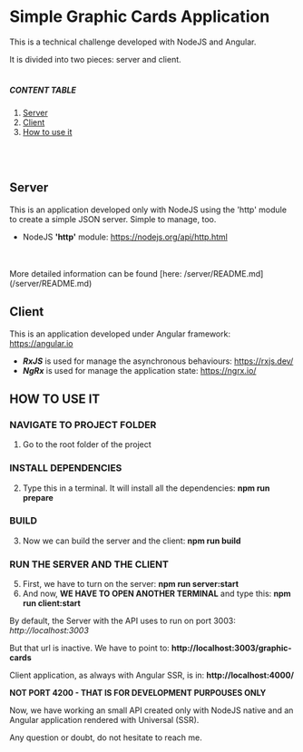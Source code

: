 <!-- markdownlint-disable MD001 MD033-->
# Simple Graphic Cards Application

This is a technical challenge developed with NodeJS and Angular.

It is divided into two pieces: server and client.
<br>
<br>

##### **CONTENT TABLE**

1. [Server](#server)
2. [Client](#client)
3. [How to use it](#how-to-use-it)
<br>
<br>

## Server
<span id="server"></div>
This is an application developed only with NodeJS using the 'http' module to create a simple JSON server. Simple to manage, too.

- NodeJS **'http'** module: https://nodejs.org/api/http.html
<br>
<br>
More detailed information can be found [here: /server/README.md](/server/README.md)

## Client

This is an application developed under Angular framework: https://angular.io

- **_RxJS_** is used for manage the asynchronous behaviours: <https://rxjs.dev/>
- **_NgRx_** is used for manage the application state: <https://ngrx.io/>

## HOW TO USE IT
<div id="how-to-use-it"></div>

### **NAVIGATE TO PROJECT FOLDER**
1. Go to the root folder of the project

### **INSTALL DEPENDENCIES**
2. Type this in a terminal. It will install all the dependencies: **npm run prepare**

### **BUILD**
3. Now we can build the server and the client: **npm run build**

### **RUN THE SERVER AND THE CLIENT**
5. First, we have to turn on the server: **npm run server:start** 
6. And now, **WE HAVE TO OPEN ANOTHER TERMINAL** and type this: **npm run client:start**

By default, the Server with the API uses to run on port 3003:
*http://localhost:3003*

But that url is inactive. We have to point to:
**http://localhost:3003/graphic-cards**

Client application, as always with Angular SSR, is in: **http://localhost:4000/**

**NOT PORT 4200 - THAT IS FOR DEVELOPMENT PURPOUSES ONLY**

Now, we have working an small API created only with NodeJS native and an Angular application rendered with Universal (SSR).

Any question or doubt, do not hesitate to reach me.